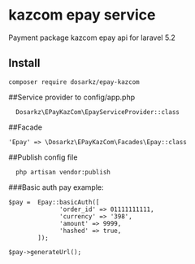 # kazcom epay service
Payment package kazcom epay api for laravel 5.2
## Install
```
composer require dosarkz/epay-kazcom
```

##Service provider to config/app.php

```
  Dosarkz\EPayKazCom\EpayServiceProvider::class
```

##Facade 

``` 
'Epay' => \Dosarkz\EPayKazCom\Facades\Epay::class
```

##Publish config file 

```
  php artisan vendor:publish
```

###Basic auth pay example:

```
$pay =  Epay::basicAuth([
              'order_id' => 01111111111,
              'currency' => '398',
              'amount' => 9999,
              'hashed' => true,
        ]);
          
$pay->generateUrl();
```

